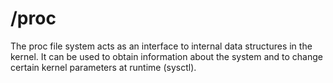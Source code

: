 # /proc

The proc file system acts as an interface to internal data structures in the kernel. 
It can be used to obtain information about the system and 
to change certain kernel parameters at runtime (sysctl).

